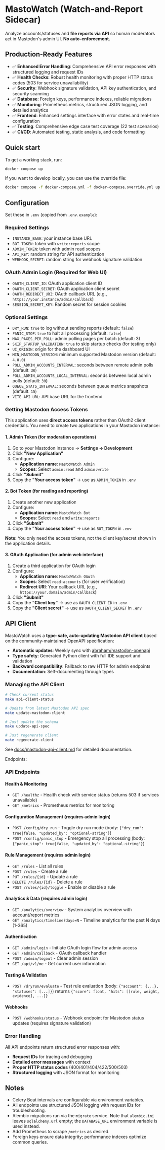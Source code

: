 # MastoWatch (Watch-and-Report Sidecar)

Analyze accounts/statuses and **file reports via API** so human moderators act in Mastodon's admin UI. **No auto-enforcement.**

## Production-Ready Features

- ✅ **Enhanced Error Handling**: Comprehensive API error responses with structured logging and request IDs
- ✅ **Health Checks**: Robust health monitoring with proper HTTP status codes (503 for service unavailability)
- ✅ **Security**: Webhook signature validation, API key authentication, and security scanning
- ✅ **Database**: Foreign keys, performance indexes, reliable migrations
- ✅ **Monitoring**: Prometheus metrics, structured JSON logging, and detailed analytics
- ✅ **Frontend**: Enhanced settings interface with error states and real-time configuration
- ✅ **Testing**: Comprehensive edge case test coverage (22 test scenarios)
- ✅ **CI/CD**: Automated testing, static analysis, and code formatting

## Quick start

To get a working stack, run:

```bash
docker compose up
```

If you want to develop locally, you can use the override file:

```bash
docker compose -f docker-compose.yml -f docker-compose.override.yml up
```

## Configuration

Set these in `.env` (copied from `.env.example`):

### Required Settings
* `INSTANCE_BASE`: your instance base URL
* `BOT_TOKEN`: token with `write:reports` scope
* `ADMIN_TOKEN`: token with admin read scopes
* `API_KEY`: random string for API authentication
* `WEBHOOK_SECRET`: random string for webhook signature validation

### OAuth Admin Login (Required for Web UI)
* `OAUTH_CLIENT_ID`: OAuth application client ID
* `OAUTH_CLIENT_SECRET`: OAuth application client secret
* `OAUTH_REDIRECT_URI`: OAuth callback URL (e.g., `https://your.instance/admin/callback`)
* `SESSION_SECRET_KEY`: Random secret for session cookies

### Optional Settings
* `DRY_RUN`: `true` to log without sending reports (default: `false`)
* `PANIC_STOP`: `true` to halt all processing (default: `false`)
* `MAX_PAGES_PER_POLL`: admin polling pages per batch (default: 3)
* `SKIP_STARTUP_VALIDATION`: `true` to skip startup checks (for testing only)
* `UI_ORIGIN`: origin for the dashboard UI
* `MIN_MASTODON_VERSION`: minimum supported Mastodon version (default: `4.0.0`)
* `POLL_ADMIN_ACCOUNTS_INTERVAL`: seconds between remote admin polls (default: `30`)
* `POLL_ADMIN_ACCOUNTS_LOCAL_INTERVAL`: seconds between local admin polls (default: `30`)
* `QUEUE_STATS_INTERVAL`: seconds between queue metrics snapshots (default: `15`)
* `VITE_API_URL`: API base URL for the frontend

### Getting Mastodon Access Tokens

This application uses **direct access tokens** rather than OAuth2 client credentials. You need to create two applications in your Mastodon instance:

#### 1. Admin Token (for moderation operations)
1. Go to your Mastodon instance → **Settings → Development**
2. Click **"New Application"**
3. Configure:
   - **Application name**: `MastoWatch Admin`
   - **Scopes**: Select `admin:read` and `admin:write`
4. Click **"Submit"**
5. Copy the **"Your access token"** → use as `ADMIN_TOKEN` in `.env`

#### 2. Bot Token (for reading and reporting)
1. Create another new application
2. Configure:
   - **Application name**: `MastoWatch Bot`  
   - **Scopes**: Select `read` and `write:reports`
3. Click **"Submit"**
4. Copy the **"Your access token"** → use as `BOT_TOKEN` in `.env`

**Note**: You only need the access tokens, not the client key/secret shown in the application details.

#### 3. OAuth Application (for admin web interface)
1. Create a third application for OAuth login
2. Configure:
   - **Application name**: `MastoWatch OAuth`
   - **Scopes**: Select `read:accounts` (for user verification)
   - **Redirect URI**: Your callback URL (e.g., `https://your.domain/admin/callback`)
3. Click **"Submit"**
4. Copy the **"Client key"** → use as `OAUTH_CLIENT_ID` in `.env`
5. Copy the **"Client secret"** → use as `OAUTH_CLIENT_SECRET` in `.env`

## API Client

MastoWatch uses a **type-safe, auto-updating Mastodon API client** based on the community-maintained OpenAPI specification:

- **Automatic updates**: Weekly sync with [abraham/mastodon-openapi](https://github.com/abraham/mastodon-openapi)
- **Type safety**: Generated Python client with full IDE support and validation
- **Backward compatibility**: Fallback to raw HTTP for admin endpoints
- **Documentation**: Self-documenting through types

### Managing the API Client

```bash
# Check current status
make api-client-status

# Update from latest Mastodon API spec
make update-mastodon-client

# Just update the schema
make update-api-spec

# Just regenerate client
make regenerate-client
```

See [docs/mastodon-api-client.md](docs/mastodon-api-client.md) for detailed documentation.

Endpoints:

### API Endpoints

#### Health & Monitoring
* `GET /healthz` - Health check with service status (returns 503 if services unavailable)
* `GET /metrics` - Prometheus metrics for monitoring

#### Configuration Management (requires admin login)
* `POST /config/dry_run` - Toggle dry run mode (body: `{"dry_run": true|false, "updated_by": "optional-string"}`)
* `POST /config/panic_stop` - Emergency stop all processing (body: `{"panic_stop": true|false, "updated_by": "optional-string"}`)

#### Rule Management (requires admin login)
* `GET /rules` - List all rules
* `POST /rules` - Create a rule
* `PUT /rules/{id}` - Update a rule
* `DELETE /rules/{id}` - Delete a rule
* `POST /rules/{id}/toggle` - Enable or disable a rule

#### Analytics & Data (requires admin login)
* `GET /analytics/overview` - System analytics overview with account/report metrics
* `GET /analytics/timeline?days=N` - Timeline analytics for the past N days (1-365)

#### Authentication
* `GET /admin/login` - Initiate OAuth login flow for admin access
* `GET /admin/callback` - OAuth callback handler
* `POST /admin/logout` - Clear admin session
* `GET /api/v1/me` - Get current user information

#### Testing & Validation  
* `POST /dryrun/evaluate` - Test rule evaluation (body: `{"account": {...}, "statuses": [...]}`) returns `{"score": float, "hits": [[rule, weight, evidence], ...]}`

#### Webhooks
* `POST /webhooks/status` - Webhook endpoint for Mastodon status updates (requires signature validation)

### Error Handling
All API endpoints return structured error responses with:
- **Request IDs** for tracing and debugging
- **Detailed error messages** with context
- **Proper HTTP status codes** (400/401/404/422/500/503)
- **Structured logging** with JSON format for monitoring

## Notes

* Celery Beat intervals are configurable via environment variables.
* All endpoints use structured JSON logging with request IDs for troubleshooting.
* Alembic migrations run via the `migrate` service. Note that `alembic.ini` leaves `sqlalchemy.url` empty; the `DATABASE_URL` environment variable is used instead.
* Add Prometheus to scrape `/metrics` as desired.
* Foreign keys ensure data integrity; performance indexes optimize common queries.

```
